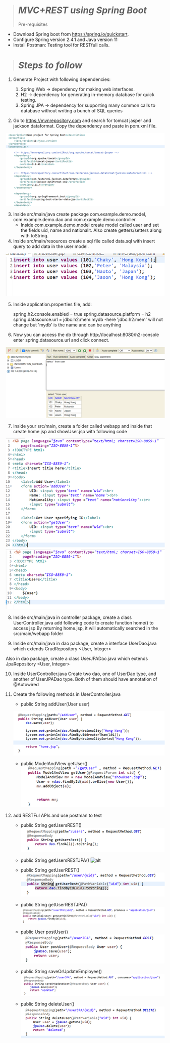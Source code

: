 ># _MVC+REST using Spring Boot_
> Pre-requisites
* Download Spring boot from https://spring.io/quickstart.
* Configure Spring version 2.4.1 and Java version 11
* Install Postman: Testing tool for RESTfull calls. 

># _Steps to follow_
1) Generate Project with following dependencies: 
	1. Spring Web → dependency for making web interfaces.
	2. H2 → dependency for generating in-memory database for quick 		testing.
	3. Spring JPA → dependency for supporting many common calls to 			database without writing a bunch of SQL queries

2) Go to https://mvnrepository.com and search for tomcat jasper and jackson dataformat. Copy the dependency and paste in pom.xml file.

![alt](./img/pom.PNG)

3) Inside src/main/java create package com.example.demo.model, com.example.demo.dao and com.example.demo.controller. 
	- Inside com.example.demo.model create model called user and set the 	fields uid, name and nationalit. Also create getters/setters along 	with toString.
4) Inside src/main/resources create a sql file called data.sql with insert query to add data in the user model.

![alt](./img/data.PNG)

5) Inside application.properties file, add:

	spring.h2.console.enabled = true 
	spring.datasource.platform = h2
	spring.datasource.url = jdbc:h2:mem:mydb
	-here 'jdbc:h2:mem' will not change but 'mydb' is the name and can be 	anything

6) Now you can access the db through http://localhost:8080/h2-console  
enter spring.datasource.url and click connect.

![alt](./img/db.PNG)

7) Inside your src/main, create a folder called webapp and inside that create
home.jsp and showUser.jsp with following code

![alt](./img/home.PNG)
![alt](./img/show.PNG)

8) Inside  src/main/java in controller  package, create a class UserController.java add following code to create function home() to access jsp.By returning home.jsp, it will automatically searched in the src/main/webapp folder

9) Inside  src/main/java in dao package, create a interface UserDao.java
which extends CrudRepository <User, Integer>

Also in dao package, create a class UserJPADao.java which extends JpaRepository <User, Integer>

10) Inside UserController.java 
Create two dao, one of UserDao type, and another of UserJPADao type.  Both of them should have annotation of @Autowired

11) Create the following methods in UserController.java
	- public String addUser(User user)
  
	![alt](./img/addUser.PNG)

	- public ModelAndVIew getUser() 
    	![alt](./img/getUser.PNG)

12) add RESTFul APIs and use postman to test
	- public String getUsersREST()
    	![alt](./img/getusersRest.PNG)
	
	- public String getUsersRESTJPA()
    	![alt](./img/getusersRestjpa.PNG)

	- public String getUserREST() 
    	![alt](./img/getuserRest.PNG)

	- public String getUserRESTJPA() 
    	![alt](./img/getuserjpa.PNG)

	- public User postUser()
 	![alt](./img/postUser.PNG)


	- public String saveOrUpdateEmployee()
  	 ![alt](./img/updateEmp.PNG)

	- public String deleteUser()
  	![alt](./img/delete.PNG)
